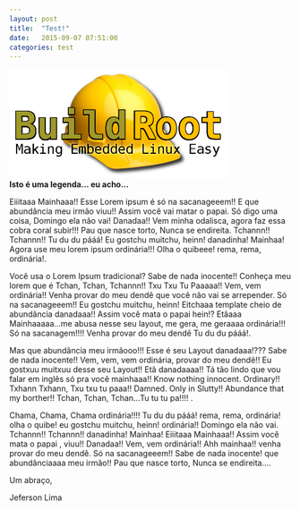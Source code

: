 ```yaml
---
layout: post
title:  "Test!"
date:   2015-09-07 07:51:00
categories: test
---
```

<p class="images">
	<img alt="logo-test" title="Imagem de teste" src="images/test.png"> <br />
	<strong> Isto é uma legenda... eu acho... </strong>
</p>
<p>
	<span></span> Eiiitaaa Mainhaaa!! Esse Lorem ipsum é só na sacanageeem!! E que abundância meu irmão viuu!! Assim você vai matar o papai. Só digo uma coisa, Domingo ela não vai! Danadaa!! Vem minha odalisca, agora faz essa cobra coral subir!!! Pau que nasce torto, Nunca se endireita. Tchannn!! Tchannn!! Tu du du pááá! Eu gostchu muitchu, heinn! danadinha! Mainhaa! Agora use meu lorem ipsum ordinária!!! Olha o quibeee! rema, rema, ordinária!.
</p>
<p>
	<span></span> Você usa o Lorem Ipsum tradicional? Sabe de nada inocente!! Conheça meu lorem que é Tchan, Tchan, Tchannn!! Txu Txu Tu Paaaaa!! Vem, vem ordinária!! Venha provar do meu dendê que você não vai se arrepender. Só na sacanageeem!! Eu gostchu muitchu, heinn! Eitchaaa template cheio de abundância danadaaa!! Assim você mata o papai hein!? Etâaaa Mainhaaaaa...me abusa nesse seu layout, me gera, me geraaaa ordinária!!! Só na sacanagem!!!! Venha provar do meu dendê Tu du du pááá!.
</p>
<p>
	<span></span> Mas que abundância meu irmãooo!!! Esse é seu Layout danadaaa!??? Sabe de nada inocente!! Vem, vem, vem ordinária, provar do meu dendê!! Eu gostxuu muitxuu desse seu Layout!! Etâ danadaaaa!! Tá tão lindo que vou falar em inglês só pra você mainhaaa!! Know nothing innocent. Ordinary!! Txhann Txhann, Txu txu tu paaa!! Damned. Only in Slutty!! Abundance that my borther!! Tchan, Tchan, Tchan...Tu tu tu pa!!!!  .
</p>
<p>
	<span></span> Chama, Chama, Chama ordinária!!!! Tu du du pááá! rema, rema, ordinária! olha o quibe! eu gostchu muitchu, heinn! ordinária!! Domingo ela não vai. Tchannn!! Tchannn!! danadinha! Mainhaa! Eiiitaaa Mainhaaa!! Assim você mata o papai , viuu!! Danadaa!! Vem, vem ordinária!! Ahh mainhaa!! venha provar do meu dendê. Só na sacanageeem!! Sabe de nada inocente! que abundânciaaaa meu irmão!! Pau que nasce torto, Nunca se endireita....
</p>
<p>Um abraço,</p>
<p>Jeferson&nbsp;Lima</p>